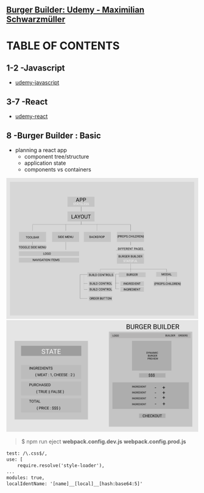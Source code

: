 ## [Burger Builder: Udemy - Maximilian Schwarzmüller](https://www.udemy.com/course/react-the-complete-guide-incl-redux/)


# TABLE OF CONTENTS
## 1-2 -Javascript
- [udemy-javascript](https://github.com/h-griffin/udemy-javascript)

## 3-7 -React
- [udemy-react](https://github.com/h-griffin/udemy-react)

## 8 -Burger Builder : Basic




- planning a react app
    - component tree/structure
    - application state
    - components vs containers

![component tree/structure](assets/component-tree.png)
![app state and wireframe layout](assets/state-layout.png)


> $ npm run eject 
**webpack.config.dev.js**
**webpack.config.prod.js**

```
test: /\.css$/,
use: [
    require.resolve('style-loader'),
...
modules: true,
localIdentName: '[name]__[local]__[hash:base64:5]'

```